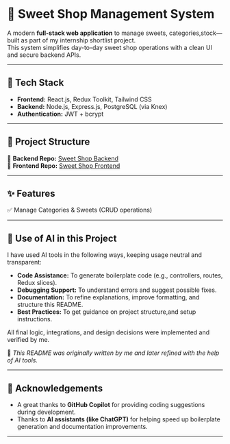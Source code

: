 # 🍬 Sweet Shop Management System

A modern **full-stack web application** to manage sweets, categories,stock— built as part of my internship shortlist project.  
This system simplifies day-to-day sweet shop operations with a clean UI and secure backend APIs.

---

## 🚀 Tech Stack
- **Frontend:** React.js, Redux Toolkit, Tailwind CSS  
- **Backend:** Node.js, Express.js, PostgreSQL (via Knex)  
- **Authentication:** JWT + bcrypt  


---

## 📂 Project Structure
🔗 **Backend Repo:** [Sweet Shop Backend](https://github.com/Rhythmgulati/Sweet_Shop_Backend)  
🔗 **Frontend Repo:** [Sweet Shop Frontend](https://github.com/Rhythmgulati/Sweet_Store_Frontend)  

---

## ✨ Features

✅ Manage Categories & Sweets (CRUD operations)  


---

## 🤖 Use of AI in this Project

I have used AI tools in the following ways, keeping usage neutral and transparent:

- **Code Assistance:** To generate boilerplate code (e.g., controllers, routes, Redux slices).  
- **Debugging Support:** To understand errors and suggest possible fixes.  
- **Documentation:** To refine explanations, improve formatting, and structure this README.  
- **Best Practices:** To get guidance on project structure,and setup instructions.  

All final logic, integrations, and design decisions were implemented and verified by me.

📌 *This README was originally written by me and later refined with the help of AI tools.*  

---

## 🙏 Acknowledgements
- A great thanks to **GitHub Copilot** for providing coding suggestions during development.  
- Thanks to **AI assistants (like ChatGPT)** for helping speed up boilerplate generation and documentation improvements.  

---

